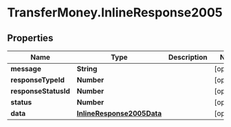 # TransferMoney.InlineResponse2005

## Properties
Name | Type | Description | Notes
------------ | ------------- | ------------- | -------------
**message** | **String** |  | [optional] 
**responseTypeId** | **Number** |  | [optional] 
**responseStatusId** | **Number** |  | [optional] 
**status** | **Number** |  | [optional] 
**data** | [**InlineResponse2005Data**](InlineResponse2005Data.md) |  | [optional] 


